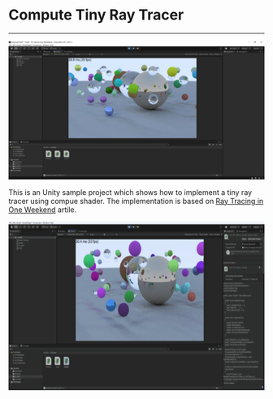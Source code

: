 # Compute Tiny Ray Tracer

---

![](Screenshot.jpg)


This is an Unity sample project which shows how to implement a tiny ray tracer using compue shader. The implementation is based on [Ray Tracing in One Weekend](https://raytracing.github.io/books/RayTracingInOneWeekend.html) artile.


<img src="./Screenshot.gif" height="333px" width="640px" >
 